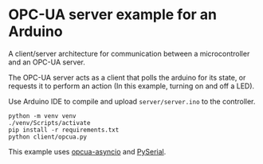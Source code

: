 # OPC-UA server example for an Arduino

A client/server architecture for communication between a microcontroller and an OPC-UA server.

The OPC-UA server acts as a client that polls the arduino for its state, or requests it to perform an action (In this example, turning on and off a LED).

Use Arduino IDE to compile and upload `server/server.ino` to the controller.

```
python -m venv venv
./venv/Scripts/activate
pip install -r requirements.txt
python client/opcua.py
```

This example uses [opcua-asyncio](https://github.com/FreeOpcUa/opcua-asyncio/) and [PySerial](https://github.com/pyserial/pyserial).
